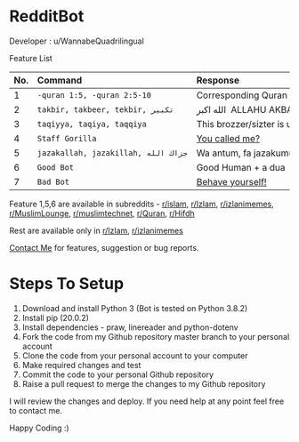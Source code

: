 # RedditBot
Developer : u/WannabeQuadrilingual

Feature List

|No.|Command|Response|
|:-|:-|:-|
|1|`-quran 1:5, -quran 2:5-10`|Corresponding Quran Verses|
|2|`takbir, takbeer, tekbir, تكبير`|الله اكبر  ALLAHU AKBAR!!!!|
|3|`taqiyya, taqiya, taqqiya`|This brozzer/sizter is using taqq...|
|4|`Staff Gorilla`|[You called me?](https://imgur.com/T60vscc)|
|5|`jazakallah, jazakillah, جزاك الله`|Wa antum, fa jazakumullahu kh...|
|6|`Good Bot`|Good Human + a dua |
|7|`Bad Bot`|[Behave yourself!](https://i.ytimg.com/vi/oL15on_OyBA/hqdefault.jpg)|

Feature 1,5,6 are available in subreddits - [r/islam](https://www.reddit.com/r/islam), [r/Izlam](https://www.reddit.com/r/Izlam), [r/izlanimemes](https://www.reddit.com/r/izlanimemes), [r/MuslimLounge](https://www.reddit.com/r/MuslimLounge), [r/muslimtechnet](https://www.reddit.com/r/muslimtechnet), [r/Quran](https://www.reddit.com/r/Quran), [r/Hifdh](https://www.reddit.com/r/Hifdh)

Rest are available only in [r/Izlam](https://www.reddit.com/r/Izlam), [r/izlanimemes](https://www.reddit.com/r/izlanimemes)

[Contact Me](https://www.reddit.com/message/compose?to=/r/MTN&subject=BrozzerAbdullahBot) for features, suggestion or bug reports.


# Steps To Setup
1) Download and install Python 3 (Bot is tested on Python 3.8.2)
2) Install pip (20.0.2)
3) Install dependencies - praw, linereader and python-dotenv
4) Fork the code from my Github repository master branch to your personal account
5) Clone the code from your personal account to your computer
6) Make required changes and test
7) Commit the code to your personal Github repository
8) Raise a pull request to merge the changes to my Github repository

I will review the changes and deploy. If you need help at any point feel free to contact me.

Happy Coding :)
